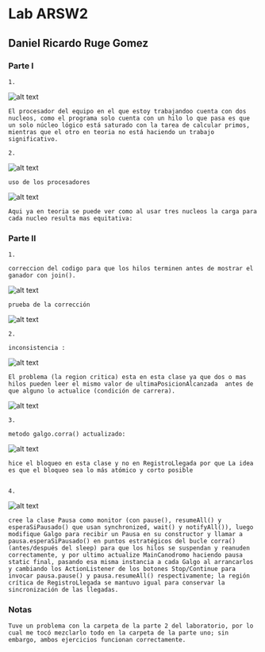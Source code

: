 # Lab ARSW2

## Daniel Ricardo Ruge Gomez

### Parte I

    1.

![alt text](/img/media/CPU.png)

    El procesador del equipo en el que estoy trabajandoo cuenta con dos nucleos, como el programa solo cuenta con un hilo lo que pasa es que un solo núcleo lógico está saturado con la tarea de calcular primos, mientras que el otro en teoria no está haciendo un trabajo significativo.

    2.

![alt text](/img/media/claseMod.png)

    uso de los procesadores 
    
![alt text](/img/media/CPU2.png)

    Aqui ya en teoria se puede ver como al usar tres nucleos la carga para cada nucleo resulta mas equitativa:

### Parte II

    1.

    correccion del codigo para que los hilos terminen antes de mostrar el ganador con join().

![alt text](/img/media/correccion1.png)



    prueba de la corrección

![alt text](/img/media/carrera.png)

    2.

    inconsistencia :

![alt text](/img/media/inconsistencia1.png)

    El problema (la region critica) esta en esta clase ya que dos o mas hilos pueden leer el mismo valor de ultimaPosicionAlcanzada  antes de que alguno lo actualice (condición de carrera).

![alt text](/img/media/problema.png)


    3.
    
    metodo galgo.corra() actualizado:

![alt text](/img/media/galgoCorra.png)

    hice el bloqueo en esta clase y no en RegistroLlegada por que La idea es que el bloqueo sea lo más atómico y corto posible


    4.

![alt text](/img/media/carreraPausa.png)

    cree la clase Pausa como monitor (con pause(), resumeAll() y esperaSiPausado() que usan synchronized, wait() y notifyAll()), luego modifique Galgo para recibir un Pausa en su constructor y llamar a pausa.esperaSiPausado() en puntos estratégicos del bucle corra() (antes/después del sleep) para que los hilos se suspendan y reanuden correctamente, y por ultimo actualize MainCanodromo haciendo pausa static final, pasando esa misma instancia a cada Galgo al arrancarlos y cambiando los ActionListener de los botones Stop/Continue para invocar pausa.pause() y pausa.resumeAll() respectivamente; la región crítica de RegistroLlegada se mantuvo igual para conservar la sincronización de las llegadas.


### Notas

    Tuve un problema con la carpeta de la parte 2 del laboratorio, por lo cual me tocó mezclarlo todo en la carpeta de la parte uno; sin embargo, ambos ejercicios funcionan correctamente.
